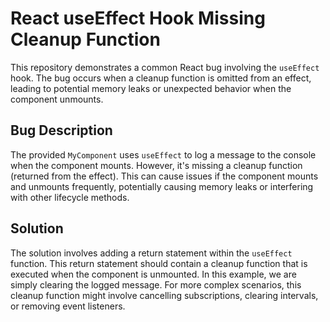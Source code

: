 # React useEffect Hook Missing Cleanup Function
This repository demonstrates a common React bug involving the `useEffect` hook. The bug occurs when a cleanup function is omitted from an effect, leading to potential memory leaks or unexpected behavior when the component unmounts.

## Bug Description
The provided `MyComponent` uses `useEffect` to log a message to the console when the component mounts. However, it's missing a cleanup function (returned from the effect). This can cause issues if the component mounts and unmounts frequently, potentially causing memory leaks or interfering with other lifecycle methods.

## Solution
The solution involves adding a return statement within the `useEffect` function. This return statement should contain a cleanup function that is executed when the component is unmounted. In this example, we are simply clearing the logged message. For more complex scenarios, this cleanup function might involve cancelling subscriptions, clearing intervals, or removing event listeners.